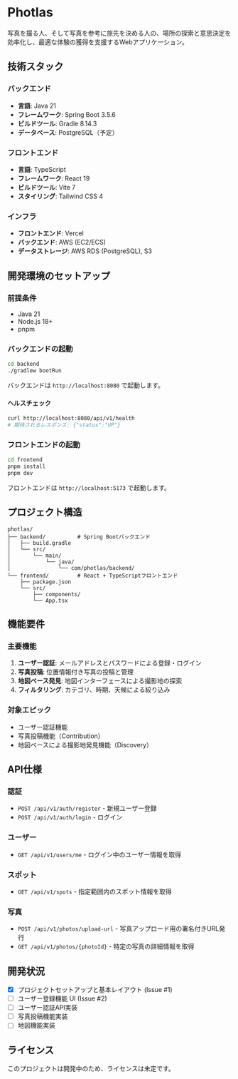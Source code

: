 # Photlas

写真を撮る人、そして写真を参考に旅先を決める人の、場所の探索と意思決定を効率化し、最適な体験の獲得を支援するWebアプリケーション。

## 技術スタック

### バックエンド
- **言語**: Java 21
- **フレームワーク**: Spring Boot 3.5.6
- **ビルドツール**: Gradle 8.14.3
- **データベース**: PostgreSQL（予定）

### フロントエンド
- **言語**: TypeScript
- **フレームワーク**: React 19
- **ビルドツール**: Vite 7
- **スタイリング**: Tailwind CSS 4

### インフラ
- **フロントエンド**: Vercel
- **バックエンド**: AWS (EC2/ECS)
- **データストレージ**: AWS RDS (PostgreSQL), S3

## 開発環境のセットアップ

### 前提条件
- Java 21
- Node.js 18+
- pnpm

### バックエンドの起動

```bash
cd backend
./gradlew bootRun
```

バックエンドは `http://localhost:8080` で起動します。

#### ヘルスチェック
```bash
curl http://localhost:8080/api/v1/health
# 期待されるレスポンス: {"status":"UP"}
```

### フロントエンドの起動

```bash
cd frontend
pnpm install
pnpm dev
```

フロントエンドは `http://localhost:5173` で起動します。

## プロジェクト構造

```
photlas/
├── backend/          # Spring Bootバックエンド
│   ├── build.gradle
│   └── src/
│       └── main/
│           └── java/
│               └── com/photlas/backend/
└── frontend/         # React + TypeScriptフロントエンド
    ├── package.json
    └── src/
        ├── components/
        └── App.tsx
```

## 機能要件

### 主要機能
1. **ユーザー認証**: メールアドレスとパスワードによる登録・ログイン
2. **写真投稿**: 位置情報付き写真の投稿と管理
3. **地図ベース発見**: 地図インターフェースによる撮影地の探索
4. **フィルタリング**: カテゴリ、時期、天候による絞り込み

### 対象エピック
- ユーザー認証機能
- 写真投稿機能（Contribution）
- 地図ベースによる撮影地発見機能（Discovery）

## API仕様

### 認証
- `POST /api/v1/auth/register` - 新規ユーザー登録
- `POST /api/v1/auth/login` - ログイン

### ユーザー
- `GET /api/v1/users/me` - ログイン中のユーザー情報を取得

### スポット
- `GET /api/v1/spots` - 指定範囲内のスポット情報を取得

### 写真
- `POST /api/v1/photos/upload-url` - 写真アップロード用の署名付きURL発行
- `GET /api/v1/photos/{photoId}` - 特定の写真の詳細情報を取得

## 開発状況

- [x] プロジェクトセットアップと基本レイアウト (Issue #1)
- [ ] ユーザー登録機能 UI (Issue #2)
- [ ] ユーザー認証API実装
- [ ] 写真投稿機能実装
- [ ] 地図機能実装

## ライセンス

このプロジェクトは開発中のため、ライセンスは未定です。
